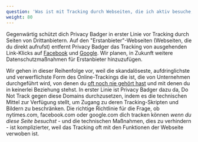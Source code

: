 ```yaml
---
question: 'Was ist mit Tracking durch Webseiten, die ich aktiv besuche, wie NYTimes.com oder Facebook.com?'
weight: 80
---
```


Gegenwärtig schützt dich Privacy Badger in erster Linie vor Tracking durch Seiten von Drittanbietern. Auf den "Erstanbieter"-Webseiten (Webseiten, die du direkt aufrufst) entfernt Privacy Badger das Tracking von ausgehenden Link-Klicks auf [Facebook](https://www.eff.org/deeplinks/2018/05/privacy-badger-rolls-out-new-ways-fight-facebook-tracking) und [Google](https://www.eff.org/deeplinks/2018/10/privacy-badger-now-fights-more-sneaky-google-tracking). Wir planen, in Zukunft weitere Datenschutzmaßnahmen für Erstanbieter hinzuzufügen.

Wir gehen in dieser Reihenfolge vor, weil die skandalöseste, aufdringlichste und verwerflichste Form des Online-Trackings die ist, die von Unternehmen durchgeführt wird, von denen du [oft noch nie gehört hast](https://lumapartners.com/content/lumascapes/display-ad-tech-lumascape/) und mit denen du in keinerlei Beziehung stehst. In erster Linie ist Privacy Badger dazu da, Do Not Track gegen diese Domains durchzusetzen, indem es die technischen Mittel zur Verfügung stellt, um Zugang zu deren Tracking-Skripten und Bildern zu beschränken. Die richtige Richtlinie für die Frage, ob nytimes.com, facebook.com oder google.com dich tracken können _wenn du diese Seite besuchst_ - und die technischen Maßnahmen, dies zu verhindern - ist komplizierter, weil das Tracking oft mit den Funktionen der Webseite verwoben ist.
